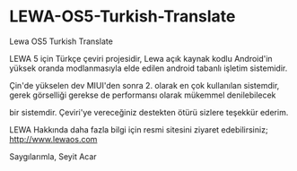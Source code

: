 LEWA-OS5-Turkish-Translate
==========================

Lewa OS5 Turkish Translate

LEWA 5 için Türkçe çeviri projesidir, Lewa açık kaynak kodlu Android'in yüksek oranda modlanmasıyla elde edilen android tabanlı işletim sistemidir.

Çin'de yükselen dev MIUI'den sonra 2. olarak en çok kullanılan sistemdir, gerek görselliği gerekse de performansı olarak mükemmel denilebilecek

bir sistemdir. Çeviri'ye vereceğiniz destekten ötürü sizlere teşekkür ederim.

LEWA Hakkında daha fazla bilgi için resmi sitesini ziyaret edebilirsiniz; http://www.lewaos.com



Saygılarımla, Seyit Acar
